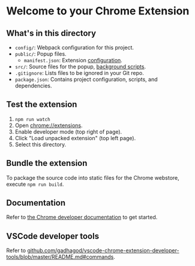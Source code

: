 # Welcome to your Chrome Extension

## What's in this directory
* `config/`: Webpack configuration for this project.
* `public/`: Popup files.
    * `manifest.json`: Extension [configuration](https://developer.chrome.com/docs/extensions/mv2/manifest/).
* `src/`: Source files for the popup, [background scripts](https://developer.chrome.com/docs/extensions/mv3/service_workers/#manifest).
* `.gitignore`: Lists files to be ignored in your Git repo.
* `package.json`: Contains project configuration, scripts, and dependencies.

## Test the extension
1. `npm run watch`
2. Open [chrome://extensions](chrome://extensions).
3. Enable developer mode (top right of page).
4. Click "Load unpacked extension" (top left page).
5. Select this directory.

## Bundle the extension
To package the source code into static files for the Chrome webstore, execute `npm run build`.

## Documentation
Refer to [the Chrome developer documentation](https://developer.chrome.com/docs/extensions/mv3/getstarted/) to get started.

## VSCode developer tools
Refer to [github.com/gadhagod/vscode-chrome-extension-developer-tools/blob/master/README.md#commands](https://github.com/gadhagod/vscode-chrome-extension-developer-tools/blob/master/README.md#commands).